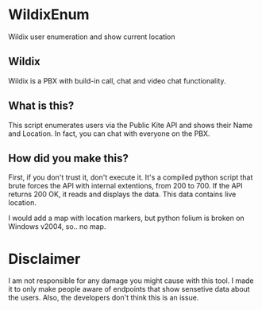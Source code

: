 # WildixEnum
Wildix user enumeration and show current location


## Wildix
Wildix is a PBX with build-in call, chat and video chat functionality.

## What is this?
This script enumerates users via the Public Kite API and shows their Name and Location. In fact, you can chat with everyone on the PBX.

## How did you make this?
First, if you don't trust it, don't execute it. It's a compiled python script that brute forces the API with internal extentions, from 200 to 700.
If the API returns 200 OK, it reads and displays the data. This data contains live location.

I would add a map with location markers, but python folium is broken on Windows v2004, so.. no map.

# Disclaimer
I am not responsible for any damage you might cause with this tool. I made it to only make people aware of endpoints that show sensetive data about the users. Also, the developers don't think this is an issue.
